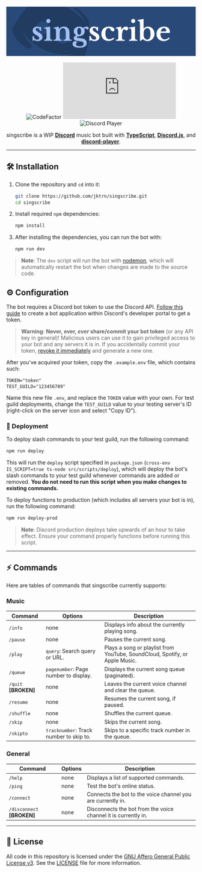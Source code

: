 <div align="center">

![Banner]

![CodeFactor]
![Discord.js]
![Discord Player]

singscribe is a WIP [**Discord**](https://discord.com/) music bot built with [**TypeScript**](https://www.typescriptlang.org/), [**Discord.js**](https://discord.js.org/#/), and [**discord-player**](https://discord-player.js.org/).

</div>

---

## 🛠️ Installation

1. Clone the repository and `cd` into it:

    ```sh
    git clone https://github.com/jktrn/singscribe.git
    cd singscribe
    ```

2. Install required `npm` dependencies:

    ```sh
    npm install
    ```

3. After installing the dependencies, you can run the bot with:

    ```sh
    npm run dev
    ```

> **Note**: The `dev` script will run the bot with [nodemon](https://nodemon.io/), which will automatically restart the bot when changes are made to the source code.


## ⚙️ Configuration

The bot requires a Discord bot token to use the Discord API. [Follow this guide](https://discordjs.guide/preparations/setting-up-a-bot-application.html#creating-your-bot) to create a bot application within Discord's developer portal to get a token.

> **Warning**: **Never, ever, *ever* share/commit your bot token** (or any API key in general)! Malicious users can use it to gain privileged access to your bot and any servers it is in. If you accidentally commit your token, [revoke it immediately](https://discordjs.guide/preparations/setting-up-a-bot-application.html#revoking-token-and-invite-link) and generate a new one.

After you've acquired your token, copy the `.example.env` file, which contains such:

```env
TOKEN="token"
TEST_GUILD="123456789"
```

Name this new file `.env`, and replace the `TOKEN` value with your own. For test guild deployments, change the `TEST_GUILD` value to your testing server's ID (right-click on the server icon and select "Copy ID").

### 🚀 Deployment

To deploy slash commands to your test guild, run the following command:

```sh
npm run deploy
```

This will run the `deploy` script specified in `package.json` (`cross-env IS_SCRIPT=true ts-node src/scripts/deploy`), which will deploy the bot's slash commands to your test guild whenever commands are added or removed. **You do not need to run this script when you make changes to existing commands.**

To deploy functions to production (which includes all servers your bot is in), run the following command:

```sh
npm run deploy-prod
```

> **Note**: Discord production deploys take upwards of an hour to take effect. Ensure your command properly functions before running this script.

---

## ⚡ Commands

Here are tables of commands that singscribe currently supports:

### Music

| Command    | Options                                     | Description                                                                 |
| ---------- | ------------------------------------------- | --------------------------------------------------------------------------- |
| `/info`    | none                                        | Displays info about the currently playing song.                             |
| `/pause`   | none                                        | Pauses the current song.                                                    |
| `/play`    | `query`: Search query or URL.               | Plays a song or playlist from YouTube, SoundCloud, Spotify, or Apple Music. |
| `/queue`   | `pagenumber`: Page number to display.       | Displays the current song queue (paginated).                                |
| `/quit` **[BROKEN]** | none                              | Leaves the current voice channel and clear the queue.                       |
| `/resume`  | none                                        | Resumes the current song, if paused.                                        |
| `/shuffle` | none                                        | Shuffles the current queue.                                                 |
| `/skip`    | none                                        | Skips the current song.                                                     |
| `/skipto`  | `tracknumber`: Track number to skip to.     | Skips to a specific track number in the queue.                              |

### General

| Command    | Options                                     | Description                                                                 |
| ---------- | ------------------------------------------- | --------------------------------------------------------------------------- |
| `/help`    | none                                        | Displays a list of supported commands.                                      |
| `/ping`    | none                                        | Test the bot's online status.                                               |
| `/connect` | none                                        | Connects the bot to the voice channel you are currently in.                 |
| `/disconnect` **[BROKEN]** | none                        | Disconnects the bot from the voice channel it is currently in.              |

--- 

## 📝 License

All code in this repository is licensed under the [GNU Affero General Public License v3](https://www.gnu.org/licenses/agpl-3.0.en.html). See the [LICENSE](LICENSE) file for more information.

[Banner]: /src/config/banner.svg
[CodeFactor]: https://img.shields.io/codefactor/grade/github/jktrn/singscribe?color=294978&style=for-the-badge&logo=codefactor&logoColor=fff
[Discord.js]: https://img.shields.io/github/package-json/dependency-version/jktrn/singscribe/discord.js?color=3e5b86&style=for-the-badge&logo=discord&logoColor=fff
[Discord Player]: https://img.shields.io/github/package-json/dependency-version/jktrn/singscribe/discord-player?color=546d93&style=for-the-badge&logo=npm&logoColor=white
